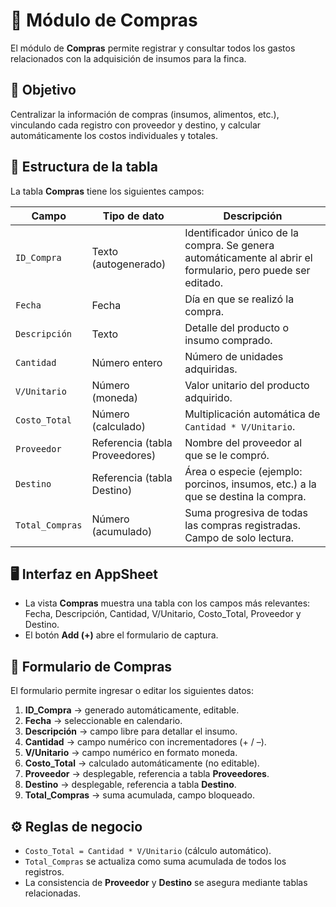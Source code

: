 # 📑 Módulo de Compras

El módulo de **Compras** permite registrar y consultar todos los gastos relacionados con la adquisición de insumos para la finca.  

## 🎯 Objetivo
Centralizar la información de compras (insumos, alimentos, etc.), vinculando cada registro con proveedor y destino, y calcular automáticamente los costos individuales y totales.  

## 📂 Estructura de la tabla
La tabla **Compras** tiene los siguientes campos:

| Campo          | Tipo de dato       | Descripción |
|----------------|-------------------|-------------|
| `ID_Compra`    | Texto (autogenerado) | Identificador único de la compra. Se genera automáticamente al abrir el formulario, pero puede ser editado. |
| `Fecha`        | Fecha              | Día en que se realizó la compra. |
| `Descripción`  | Texto              | Detalle del producto o insumo comprado. |
| `Cantidad`     | Número entero      | Número de unidades adquiridas. |
| `V/Unitario`   | Número (moneda)    | Valor unitario del producto adquirido. |
| `Costo_Total`  | Número (calculado) | Multiplicación automática de `Cantidad * V/Unitario`. |
| `Proveedor`    | Referencia (tabla Proveedores) | Nombre del proveedor al que se le compró. |
| `Destino`      | Referencia (tabla Destino) | Área o especie (ejemplo: porcinos, insumos, etc.) a la que se destina la compra. |
| `Total_Compras`| Número (acumulado) | Suma progresiva de todas las compras registradas. Campo de solo lectura. |

## 🖥️ Interfaz en AppSheet
- La vista **Compras** muestra una tabla con los campos más relevantes: Fecha, Descripción, Cantidad, V/Unitario, Costo_Total, Proveedor y Destino.  
- El botón **Add (+)** abre el formulario de captura.  

## 📝 Formulario de Compras
El formulario permite ingresar o editar los siguientes datos:  
1. **ID_Compra** → generado automáticamente, editable.  
2. **Fecha** → seleccionable en calendario.  
3. **Descripción** → campo libre para detallar el insumo.  
4. **Cantidad** → campo numérico con incrementadores (+ / –).  
5. **V/Unitario** → campo numérico en formato moneda.  
6. **Costo_Total** → calculado automáticamente (no editable).  
7. **Proveedor** → desplegable, referencia a tabla **Proveedores**.  
8. **Destino** → desplegable, referencia a tabla **Destino**.  
9. **Total_Compras** → suma acumulada, campo bloqueado.  

## ⚙️ Reglas de negocio
- `Costo_Total = Cantidad * V/Unitario` (cálculo automático).  
- `Total_Compras` se actualiza como suma acumulada de todos los registros.  
- La consistencia de **Proveedor** y **Destino** se asegura mediante tablas relacionadas.  
